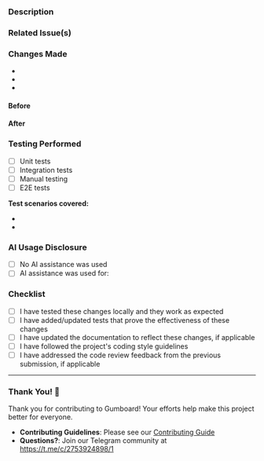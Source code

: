 ### Description
<!-- Please provide a clear and concise description of what this PR does. -->

### Related Issue(s)
<!-- Link to the issue(s) this PR addresses. Use one of the following formats: -->
<!-- - Fixes #123 -->
<!-- - Closes #123 -->
<!-- - Related to #123 -->

### Changes Made
<!-- List the key changes made in this PR -->
- 
- 
- 

<!-- Add a before and after video/screenshot if applicable -->
#### Before


#### After



### Testing Performed
<!-- Describe the testing that was done to verify these changes -->
- [ ] Unit tests
- [ ] Integration tests  
- [ ] Manual testing
- [ ] E2E tests

**Test scenarios covered:**
<!-- Attach the screenshot of the passing tests added -->
- 
- 

### AI Usage Disclosure
<!-- Please disclose any AI assistance used in creating this PR -->
- [ ] No AI assistance was used
- [ ] AI assistance was used for: <!-- Describe which AI was used for what purpose (e.g., code generation, debugging, documentation, etc.) -->

### Checklist
- [ ] I have tested these changes locally and they work as expected
- [ ] I have added/updated tests that prove the effectiveness of these changes
- [ ] I have updated the documentation to reflect these changes, if applicable
- [ ] I have followed the project's coding style guidelines
- [ ] I have addressed the code review feedback from the previous submission, if applicable

---

### Thank You! 🎉

Thank you for contributing to Gumboard! Your efforts help make this project better for everyone.

- **Contributing Guidelines**: Please see our [Contributing Guide](https://github.com/antiwork/.github/blob/main/CONTRIBUTING.md)
- **Questions?**: Join our Telegram community at https://t.me/c/2753924898/1
